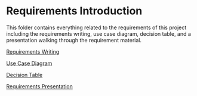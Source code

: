 # Requirements Introduction
This folder contains everything related to the requirements of this project including the requirements writing, use case diagram, decision table, and a presentation walking through the requirement material.

[Requirements Writing](RequirementsFinal.md)

[Use Case Diagram](UseCaseDiagramFinal.png)

[Decision Table](DecisionTable.md)

[Requirements Presentation]()
